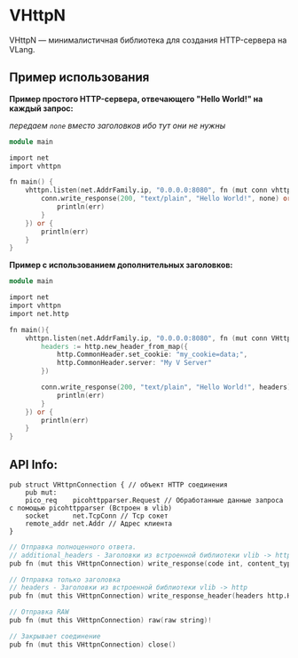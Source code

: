 # VHttpN

VHttpN — минималистичная библиотека для создания HTTP-сервера на VLang.

## Пример использования
<b>Пример простого HTTP-сервера, отвечающего "Hello World!" на каждый запрос:</b>

_передаем `none` вместо заголовков ибо тут они не нужны_

```v
module main

import net
import vhttpn

fn main() {
    vhttpn.listen(net.AddrFamily.ip, "0.0.0.0:8080", fn (mut conn vhttpn.VHttpnConnection) {
        conn.write_response(200, "text/plain", "Hello World!", none) or {
            println(err)
        }
    }) or {
        println(err)
    }
}
```

<b>Пример с использованием дополнительных заголовков:</b>

```v
module main

import net
import vhttpn
import net.http

fn main(){
	vhttpn.listen(net.AddrFamily.ip, "0.0.0.0:8080", fn (mut conn VHttpnConnection){
		headers := http.new_header_from_map({
			http.CommonHeader.set_cookie: "my_cookie=data;",
			http.CommonHeader.server: "My V Server"
		})

		conn.write_response(200, "text/plain", "Hello World!", headers) or {
			println(err)
		}
	}) or {
		println(err)
	}
}
```

## API Info:

```vlang
pub struct VHttpnConnection { // объект HTTP соединения
	pub mut:
	pico_req    picohttpparser.Request // Обработанные данные запроса с помощью picohttpparser (Встроен в vlib)
	socket      net.TcpConn // Tcp сокет
	remote_addr net.Addr // Адрес клиента
}
```

```v
// Отправка полноценного ответа.
// additional_headers - Заголовки из встроенной библиотеки vlib -> http
pub fn (mut this VHttpnConnection) write_response(code int, content_type string, body string, additional_headers? http.Header)!
```

```v
// Отправка только заголовка
// headers - Заголовки из встроенной библиотеки vlib -> http
pub fn (mut this VHttpnConnection) write_response_header(headers http.Header, code int)!
```

```v
// Отправка RAW
pub fn (mut this VHttpnConnection) raw(raw string)!
```

```v
// Закрывает соединение
pub fn (mut this VHttpnConnection) close()
```
